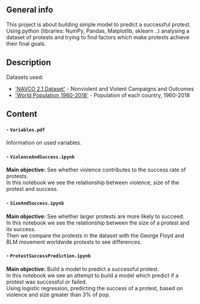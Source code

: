 ## General info
This project is about building simple model to predict a successful protest. <br />
Using python (libraries: NumPy, Pandas, Matplotlib, sklearn ..) analysing a dataset of protests and trying to find factors which make protests achieve their final goals.

## Description
Datasets used:
  - ['NAVCO 2.1 Dataset'](https://dataverse.harvard.edu/dataset.xhtml?persistentId=doi:10.7910/DVN/MHOXDV) - Nonviolent and Violent Campaigns and Outcomes
  - ['World Population 1960-2018'](https://www.kaggle.com/imdevskp/world-population-19602018) - Population of each country, 1960-2018

## Content

#### - `Variables.pdf` <br /> 
Information on used variables.

#### - `ViolenceAndSuccess.ipynb` <br />
 __Main objective:__ See whether violence contributes to the success rate of protests.  <br />
 In this notebook we see the relationship between violence, size of the protest and success.
 
#### - `SizeAndSuccess.ipynb` <br />
 __Main objective:__ See whether larger protests are more likely to succeed.  <br />
 In this notebook we see the relationship between the size of a protest and its success. <br />
 Then we compare the protests in the dataset with the George Floyd and BLM movement worldwide protests to see differences. <br />

#### - `ProtestSuccessPrediction.ipynb` <br />
__Main objective:__ Build a model to predict a successful protest. <br />
In this notebook we see an attempt to build a model which predict if a protest was successful or failed. <br />
Using logistic regression, predicting the success of a protest, based on violence and size greater than 3% of pop. <br />

